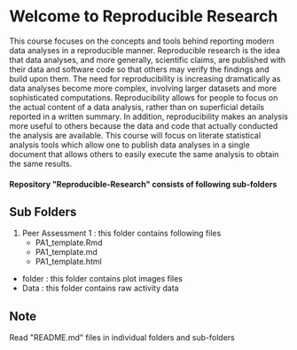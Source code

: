 
Welcome to Reproducible Research
====================================
This course focuses on the concepts and tools behind reporting modern data analyses in a reproducible manner. Reproducible research is the idea that data analyses, and more generally, scientific claims, are published with their data and software code so that others may verify the findings and build upon them.  The need for reproducibility is increasing dramatically as data analyses become more complex, involving larger datasets and more sophisticated computations. Reproducibility allows for people to focus on the actual content of a data analysis, rather than on superficial details reported in a written summary. In addition, reproducibility makes an analysis more useful to others because the data and code that actually conducted the analysis are available. This course will focus on literate statistical analysis tools which allow one to publish data analyses in a single document that allows others to easily execute the same analysis to obtain the same results.


#### Repository "Reproducible-Research" consists of following sub-folders

Sub Folders
------------
1. Peer Assessment 1 : this folder contains following files
    * PA1_template.Rmd
    * PA1_template.md
    * PA1_template.html
 * folder : this folder contains plot images files
 * Data   : this folder contains raw activity data


 
Note
----
Read "README.md" files in individual folders and sub-folders



